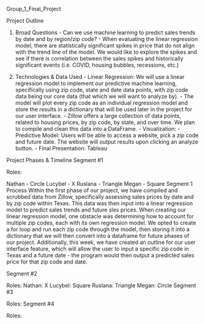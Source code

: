 Group_1_Final_Project

Project Outline
1. Broad Questions - Can we use machine learning to predict sales trends by date and by region/zip code? - When evaluating the linear regression model, there are statistically significant spikes in price that do not align with the trend line of the model. We would like to explore the spikes and see if there is correlation between the sales spikes and historically significant events (i.e. COVID, housing bubbles, recessions, etc.)

2. Technologies & Data Used - Linear Regression: We will use a linear regression model to implement our predictive machine learning, specifically using zip code, state and date data points, with zip code data being our core data (that which we will want to analyze by). - The model will plot every zip code as an individual regression model and store the results in a dictionary that will be used later in the project for our user interface. - Zillow offers a large collection of data points, related to housing prices, by zip code, by state, and over time. We plan to compile and clean this data into a DataFrame. - Visualization: - Predictive Model: Users will be able to access a website, pick a zip code and future date. The website will output results upon clicking an analyze button. - Final Presentation: Tableau

Project Phases & Timeline
Segment #1

Roles:

Nathan - Circle
Lucybel - X
Ruslana - Triangle
Megan - Square
Segment 1 Process Within the first phase of our project, we have compiled and scrubbed data from Zillow, specifically assessing sales prices by date and by zip code within Texas. This data was then input into a linear regression model to predict sales trends and future sles prices. When creating our linear regression model, one obstacle was determining how to account for multiple zip codes, each with its own regression model. We opted to create a for loop and run each zip code through the model, then storing it into a dictionary that we will then convert into a dataframe for future phases of our project. Additionally, this week, we have created an outline for our user interface feature, which will allow the user to input a specific zip code in Texas and a future date - the program would then output a predicted sales price for that zip code and date.

Segment #2

Roles:
Nathan: X
Lucybel: Square
Ruslana: Triangle
Megan: Circle
Segment #3

Roles:
Segment #4

Roles:
